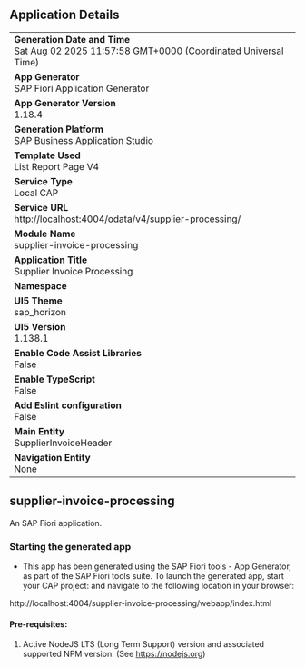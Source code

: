 ## Application Details
|               |
| ------------- |
|**Generation Date and Time**<br>Sat Aug 02 2025 11:57:58 GMT+0000 (Coordinated Universal Time)|
|**App Generator**<br>SAP Fiori Application Generator|
|**App Generator Version**<br>1.18.4|
|**Generation Platform**<br>SAP Business Application Studio|
|**Template Used**<br>List Report Page V4|
|**Service Type**<br>Local CAP|
|**Service URL**<br>http://localhost:4004/odata/v4/supplier-processing/|
|**Module Name**<br>supplier-invoice-processing|
|**Application Title**<br>Supplier Invoice Processing|
|**Namespace**<br>|
|**UI5 Theme**<br>sap_horizon|
|**UI5 Version**<br>1.138.1|
|**Enable Code Assist Libraries**<br>False|
|**Enable TypeScript**<br>False|
|**Add Eslint configuration**<br>False|
|**Main Entity**<br>SupplierInvoiceHeader|
|**Navigation Entity**<br>None|

## supplier-invoice-processing

An SAP Fiori application.

### Starting the generated app

-   This app has been generated using the SAP Fiori tools - App Generator, as part of the SAP Fiori tools suite.  To launch the generated app, start your CAP project:  and navigate to the following location in your browser:

http://localhost:4004/supplier-invoice-processing/webapp/index.html

#### Pre-requisites:

1. Active NodeJS LTS (Long Term Support) version and associated supported NPM version.  (See https://nodejs.org)


